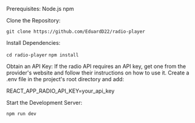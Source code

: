 Prerequisites:
Node.js
npm

Clone the Repository:

`git clone https://github.com/EduardD22/radio-player`

Install Dependencies:

`cd radio-player`
`npm install`

Obtain an API Key:
If the radio API requires an API key, get one from the provider's website and follow their instructions on how to use it.
Create a .env file in the project's root directory and add:

REACT_APP_RADIO_API_KEY=your_api_key

Start the Development Server:

`npm run dev`
